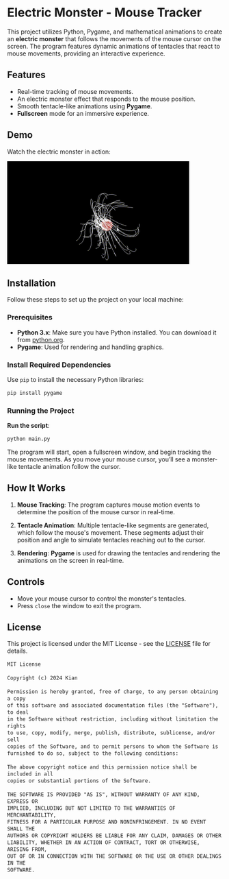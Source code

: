 # Electric Monster - Mouse Tracker

This project utilizes Python, Pygame, and mathematical animations to create an **electric monster** that follows the movements of the mouse cursor on the screen. The program features dynamic animations of tentacles that react to mouse movements, providing an interactive experience.

## Features

- Real-time tracking of mouse movements.
- An electric monster effect that responds to the mouse position.
- Smooth tentacle-like animations using **Pygame**.
- **Fullscreen** mode for an immersive experience.

## Demo

Watch the electric monster in action:

![Demo Video](demo-video.gif)

## Installation

Follow these steps to set up the project on your local machine:

### Prerequisites

- **Python 3.x**: Make sure you have Python installed. You can download it from [python.org](https://www.python.org/downloads/).
- **Pygame**: Used for rendering and handling graphics.

### Install Required Dependencies

Use `pip` to install the necessary Python libraries:

```bash
pip install pygame
```

### Running the Project

**Run the script**:

   ```bash
   python main.py
   ```

The program will start, open a fullscreen window, and begin tracking the mouse movements. As you move your mouse cursor, you’ll see a monster-like tentacle animation follow the cursor.

## How It Works

1. **Mouse Tracking**: The program captures mouse motion events to determine the position of the mouse cursor in real-time.
   
2. **Tentacle Animation**: Multiple tentacle-like segments are generated, which follow the mouse's movement. These segments adjust their position and angle to simulate tentacles reaching out to the cursor.

3. **Rendering**: **Pygame** is used for drawing the tentacles and rendering the animations on the screen in real-time.

## Controls

- Move your mouse cursor to control the monster's tentacles.
- Press `close` the window to exit the program.


## License

This project is licensed under the MIT License - see the [LICENSE](LICENSE) file for details.

```
MIT License

Copyright (c) 2024 Kian

Permission is hereby granted, free of charge, to any person obtaining a copy
of this software and associated documentation files (the "Software"), to deal
in the Software without restriction, including without limitation the rights
to use, copy, modify, merge, publish, distribute, sublicense, and/or sell
copies of the Software, and to permit persons to whom the Software is
furnished to do so, subject to the following conditions:

The above copyright notice and this permission notice shall be included in all
copies or substantial portions of the Software.

THE SOFTWARE IS PROVIDED "AS IS", WITHOUT WARRANTY OF ANY KIND, EXPRESS OR
IMPLIED, INCLUDING BUT NOT LIMITED TO THE WARRANTIES OF MERCHANTABILITY,
FITNESS FOR A PARTICULAR PURPOSE AND NONINFRINGEMENT. IN NO EVENT SHALL THE
AUTHORS OR COPYRIGHT HOLDERS BE LIABLE FOR ANY CLAIM, DAMAGES OR OTHER
LIABILITY, WHETHER IN AN ACTION OF CONTRACT, TORT OR OTHERWISE, ARISING FROM,
OUT OF OR IN CONNECTION WITH THE SOFTWARE OR THE USE OR OTHER DEALINGS IN THE
SOFTWARE.
```
